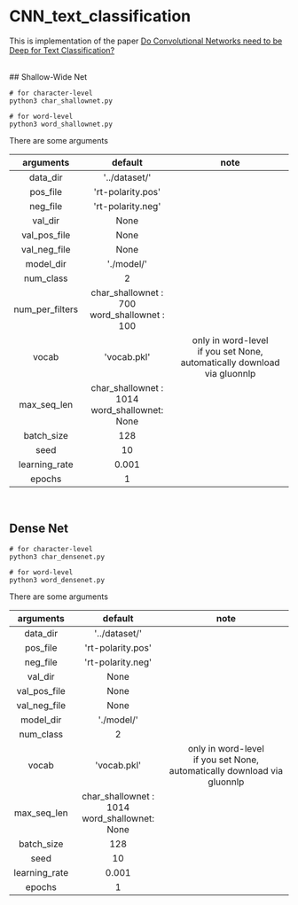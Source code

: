 # CNN_text_classification

This is implementation of the paper [Do Convolutional Networks need to be Deep for Text Classification?](https://www.aaai.org/ocs/index.php/WS/AAAIW18/paper/view/16578/15542)

<br/>
## Shallow-Wide Net

```
# for character-level
python3 char_shallownet.py

# for word-level
python3 word_shallownet.py
```

There are some arguments  

| arguments | default |note|
|:---:|:---:|:---:|
|data_dir|'../dataset/'||
|pos_file|'rt-polarity.pos'||
|neg_file|'rt-polarity.neg'||
|val_dir|None||
|val_pos_file|None||
|val_neg_file|None||
|model_dir|'./model/'||
|num_class|2||
|num_per_filters|char_shallownet : 700<br/> word_shallownet : 100||
|vocab|'vocab.pkl'| only in word-level<br/> if you set None, automatically download via gluonnlp|
|max_seq_len|char_shallownet : 1014<br/> word_shallownet: None||
|batch_size|128||
|seed|10||
|learning_rate|0.001||
|epochs|1||

<br/>

## Dense Net

```
# for character-level
python3 char_densenet.py

# for word-level
python3 word_densenet.py
```

There are some arguments  

| arguments | default |note|
|:---:|:---:|:---:|
|data_dir|'../dataset/'||
|pos_file|'rt-polarity.pos'||
|neg_file|'rt-polarity.neg'||
|val_dir|None||
|val_pos_file|None||
|val_neg_file|None||
|model_dir|'./model/'||
|num_class|2||
|vocab|'vocab.pkl'| only in word-level<br/> if you set None, automatically download via gluonnlp|
|max_seq_len|char_shallownet : 1014<br/> word_shallownet: None||
|batch_size|128||
|seed|10||
|learning_rate|0.001||
|epochs|1||
